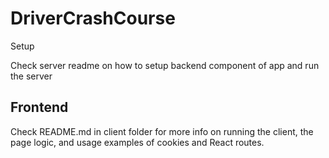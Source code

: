 # DriverCrashCourse

Setup

Check server readme on how to setup backend component of app and run the server

## Frontend
Check README.md in client folder for more info on running the client, the page logic, and usage examples of cookies and React routes.


